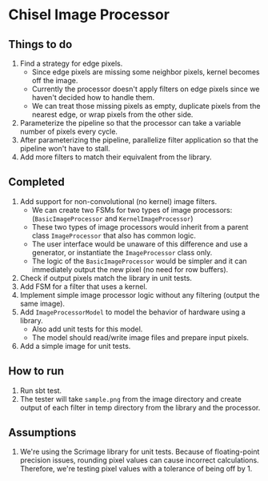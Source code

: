 # Chisel Image Processor


## Things to do
1. Find a strategy for edge pixels.
    - Since edge pixels are missing some neighbor pixels, kernel becomes off the image.
    - Currently the processor doesn't apply filters on edge pixels since we haven't decided how to handle them.
    - We can treat those missing pixels as empty, duplicate pixels from the nearest edge, or wrap pixels from the other side.
1. Parameterize the pipeline so that the processor can take a variable number of pixels every cycle.
1. After parameterizing the pipeline, parallelize filter application so that the pipeline won't have to stall.
1. Add more filters to match their equivalent from the library.


## Completed
1. Add support for non-convolutional (no kernel) image filters.
    - We can create two FSMs for two types of image processors: (`BasicImageProcessor` and `KernelImageProcessor`)
    - These two types of image processors would inherit from a parent class `ImageProcessor` that also has common logic.
    - The user interface would be unaware of this difference and use a generator, or instantiate the `ImageProcessor` class only.
    - The logic of the `BasicImageProcessor` would be simpler and it can immediately output the new pixel (no need for row buffers).
1. Check if output pixels match the library in unit tests.
1. Add FSM for a filter that uses a kernel.
1. Implement simple image processor logic without any filtering (output the same image).
1. Add `ImageProcessorModel` to model the behavior of hardware using a library.
    - Also add unit tests for this model.
    - The model should read/write image files and prepare input pixels.
1. Add a simple image for unit tests.


## How to run
1. Run sbt test.
1. The tester will take `sample.png` from the image directory and create output of each filter in temp directory from the
    library and the processor.


## Assumptions
1. We're using the Scrimage library for unit tests. Because of floating-point precision issues, rounding pixel values can
    cause incorrect calculations. Therefore, we're testing pixel values with a tolerance of being off by 1.
